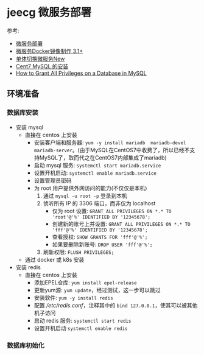 # jeecg 微服务部署

参考:

- [微服务部署](http://doc.jeecg.com/2186816)
- [微服务Docker镜像制作 3.1+](http://doc.jeecg.com/2656147)
- [单体切换微服务New](http://doc.jeecg.com/2704725)
- [Cent7 MySQL 的安装](https://blog.csdn.net/miaodichiyou/article/details/99289160)
- [How to Grant All Privileges on a Database in MySQL](https://chartio.com/resources/tutorials/how-to-grant-all-privileges-on-a-database-in-mysql/)

## 环境准备

### 数据库安装

- 安装 mysql
    - 直接在 centos 上安装
        - 安装客户端和服务器: `yum -y install mariadb  mariadb-devel  mariadb-server`。(由于MySQL在CentOS7中收费了，所以已经不支持MySQL了，取而代之在CentOS7内部集成了mariadb)
        - 启动 mysql 服务: `systemctl start mariadb.service`
        - 设置开机启动: `systemctl enable mariadb.service`
        - 设置管理员密码
        - 为 root 用户提供外网访问的能力(不仅仅是本机)
            1. 通过 `mysql -u root -p` 登录到本机
            2. 侦听所有 IP 的 3306 端口，而非仅为 localhost
                - 仅为 root 设置: `GRANT ALL PRIVILEGES ON *.* TO 'root'@'%' IDENTIFIED BY '12345678';` 
                - 创建新的账号上并设置: `GRANT ALL PRIVILEGES ON *.* TO 'fff'@'%' IDENTIFIED BY '12345678';`
                - 查看授权: `SHOW GRANTS FOR 'fff'@'%';`
                - 如果要删除新账号: `DROP USER 'fff'@'%';`
            3. 刷新权限: `FLUSH PRIVILEGES;`
    - 通过 docker 或 k8s 安装
- 安装 redis
    - 直接在 centos 上安装
        - 添加EPEL仓库: `yum install epel-release`
        - 更新yum源: `yum update`，经过测试，这一步可以跳过
        - 安装软件: `yum -y install redis`
        - 配置 */etc/redis.conf*，注释其中的 `bind 127.0.0.1`，使其可以被其他机子访问
        - 启动 redis 服务: `systemctl start redis`
        - 设置开机启动 `systemctl enable redis`

### 数据库初始化




